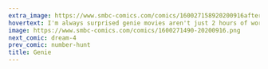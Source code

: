 ```yaml
---
extra_image: https://www.smbc-comics.com/comics/160027158920200916after.png
hovertext: I'm always surprised genie movies aren't just 2 hours of working over possible loopholes.
image: https://www.smbc-comics.com/comics/1600271490-20200916.png
next_comic: dream-4
prev_comic: number-hunt
title: Genie
---
```



